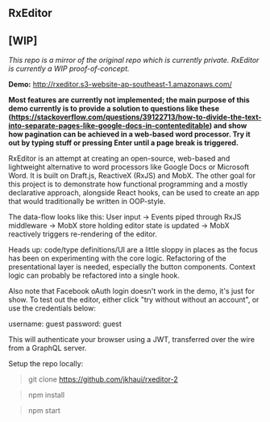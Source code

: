 ## RxEditor

## [WIP]
_This repo is a mirror of the original repo which is currently private._
_RxEditor is currently a WIP proof-of-concept._

**Demo:** http://rxeditor.s3-website-ap-southeast-1.amazonaws.com/

   **Most features are currently not implemented; the main purpose of this demo currently is to provide a solution to questions like these (https://stackoverflow.com/questions/39122713/how-to-divide-the-text-into-separate-pages-like-google-docs-in-contenteditable) and show how pagination can be achieved in a web-based word processor. Try it out by typing stuff or pressing Enter until a page break is triggered.**

RxEditor is an attempt at creating an open-source, web-based and lightweight
alternative to word processors like Google Docs or Microsoft Word. It is
 built on Draft.js, ReactiveX (RxJS) and MobX.
 The other goal for this project is to demonstrate how functional programming
  and a mostly declarative approach, alongside React hooks, can be used to
   create an app that would traditionally be written in OOP-style.
   
The data-flow looks like this:
User input -> Events piped through RxJS middleware -> MobX store holding
 editor state is updated -> MobX reactively triggers re-rendering of the editor.
 
Heads up: code/type definitions/UI are a little sloppy in places as the focus
has been on experimenting with the core logic. Refactoring of the
 presentational layer is needed, especially the button components. Context
  logic can probably be refactored into a single hook.
  
Also note that Facebook oAuth login doesn't work in the demo, it's just for
 show. To test out the editor, either click "try without without an account", or
use the credentials below:

username: guest
password: guest 

This will authenticate your browser using a JWT, transferred over the wire
 from a GraphQL server.
 
Setup the repo locally:

> git clone https://github.com/jkhaui/rxeditor-2
 
> npm install

> npm start
